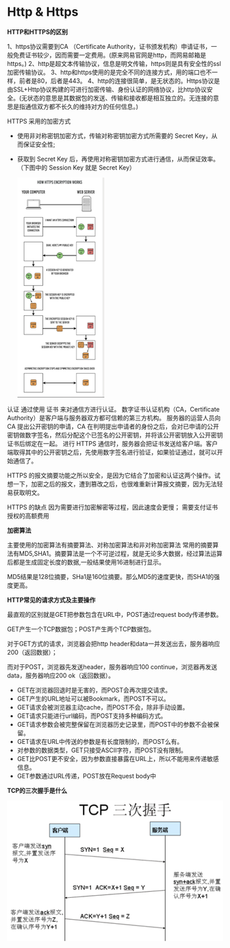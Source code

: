 # Http & Https

**HTTP和HTTPS的区别**

1、https协议需要到CA  （Certificate Authority，证书颁发机构）申请证书，一般免费证书较少，因而需要一定费用。(原来网易官网是http，而网易邮箱是https。)
2、http是超文本传输协议，信息是明文传输，https则是具有安全性的ssl加密传输协议。
3、http和https使用的是完全不同的连接方式，用的端口也不一样，前者是80，后者是443。
4、http的连接很简单，是无状态的。Https协议是由SSL+Http协议构建的可进行加密传输、身份认证的网络协议，比http协议安全。(无状态的意思是其数据包的发送、传输和接收都是相互独立的。无连接的意思是指通信双方都不长久的维持对方的任何信息。)



HTTPS 采用的加密方式

- 使用非对称密钥加密方式，传输对称密钥加密方式所需要的 Secret Key，从而保证安全性;
- 获取到 Secret Key 后，再使用对称密钥加密方式进行通信，从而保证效率。（下图中的 Session Key 就是 Secret Key）

  <img src="../Images/network/http.png" alt="http" style="zoom:50%;" />

认证
通过使用 证书 来对通信方进行认证。
数字证书认证机构（CA，Certificate Authority）是客户端与服务器双方都可信赖的第三方机构。
服务器的运营人员向 CA 提出公开密钥的申请，CA 在判明提出申请者的身份之后，会对已申请的公开密钥做数字签名，然后分配这个已签名的公开密钥，并将该公开密钥放入公开密钥证书后绑定在一起。
进行 HTTPS 通信时，服务器会把证书发送给客户端。客户端取得其中的公开密钥之后，先使用数字签名进行验证，如果验证通过，就可以开始通信了。

HTTPS 的报文摘要功能之所以安全，是因为它结合了加密和认证这两个操作。试想一下，加密之后的报文，遭到篡改之后，也很难重新计算报文摘要，因为无法轻易获取明文。

HTTPS 的缺点
因为需要进行加密解密等过程，因此速度会更慢；
需要支付证书授权的高额费用



**加密算法**

主要使用的加密算法有摘要算法、对称加密算法和非对称加密算法
常用的摘要算法有MD5,SHA1。摘要算法是一个不可逆过程，就是无论多大数据，经过算法运算后都是生成固定长度的数据,一般结果使用16进制进行显示。

MD5结果是128位摘要，SHa1是160位摘要。那么MD5的速度更快，而SHA1的强度更高。



**HTTP常见的请求方式及主要操作**

最直观的区别就是GET把参数包含在URL中，POST通过request body传递参数。

GET产生一个TCP数据包；POST产生两个TCP数据包。

对于GET方式的请求，浏览器会把http header和data一并发送出去，服务器响应200（返回数据）；

而对于POST，浏览器先发送header，服务器响应100 continue，浏览器再发送data，服务器响应200 ok（返回数据）。

- GET在浏览器回退时是无害的，而POST会再次提交请求。
- GET产生的URL地址可以被Bookmark，而POST不可以。
- GET请求会被浏览器主动cache，而POST不会，除非手动设置。
- GET请求只能进行url编码，而POST支持多种编码方式。
- GET请求参数会被完整保留在浏览器历史记录里，而POST中的参数不会被保留。
- GET请求在URL中传送的参数是有长度限制的，而POST么有。
- 对参数的数据类型，GET只接受ASCII字符，而POST没有限制。
- GET比POST更不安全，因为参数直接暴露在URL上，所以不能用来传递敏感信息。
- GET参数通过URL传递，POST放在Request body中



**TCP的三次握手是什么**

<img src="../Images/network/tcp.png" alt="http" style="zoom:50%;" />

